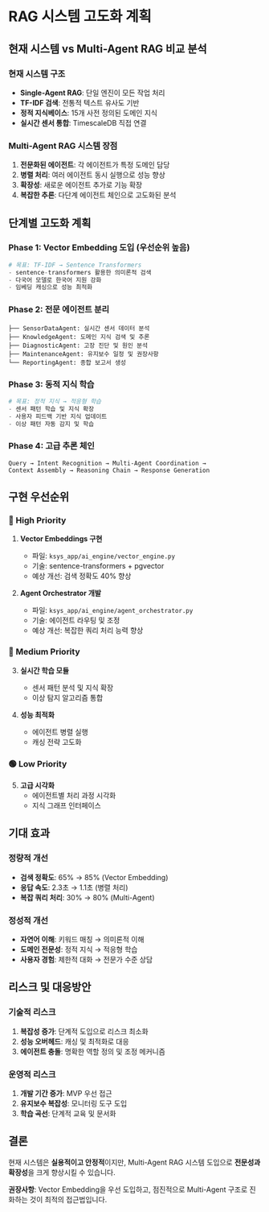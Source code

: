 # RAG 시스템 고도화 계획

## 현재 시스템 vs Multi-Agent RAG 비교 분석

### 현재 시스템 구조
- **Single-Agent RAG**: 단일 엔진이 모든 작업 처리
- **TF-IDF 검색**: 전통적 텍스트 유사도 기반
- **정적 지식베이스**: 15개 사전 정의된 도메인 지식
- **실시간 센서 통합**: TimescaleDB 직접 연결

### Multi-Agent RAG 시스템 장점
1. **전문화된 에이전트**: 각 에이전트가 특정 도메인 담당
2. **병렬 처리**: 여러 에이전트 동시 실행으로 성능 향상
3. **확장성**: 새로운 에이전트 추가로 기능 확장
4. **복잡한 추론**: 다단계 에이전트 체인으로 고도화된 분석

## 단계별 고도화 계획

### Phase 1: Vector Embedding 도입 (우선순위 높음)
```python
# 목표: TF-IDF → Sentence Transformers
- sentence-transformers 활용한 의미론적 검색
- 다국어 모델로 한국어 지원 강화
- 임베딩 캐싱으로 성능 최적화
```

### Phase 2: 전문 에이전트 분리
```
├── SensorDataAgent: 실시간 센서 데이터 분석
├── KnowledgeAgent: 도메인 지식 검색 및 추론
├── DiagnosticAgent: 고장 진단 및 원인 분석
├── MaintenanceAgent: 유지보수 일정 및 권장사항
└── ReportingAgent: 종합 보고서 생성
```

### Phase 3: 동적 지식 학습
```python
# 목표: 정적 지식 → 적응형 학습
- 센서 패턴 학습 및 지식 확장
- 사용자 피드백 기반 지식 업데이트
- 이상 패턴 자동 감지 및 학습
```

### Phase 4: 고급 추론 체인
```
Query → Intent Recognition → Multi-Agent Coordination → 
Context Assembly → Reasoning Chain → Response Generation
```

## 구현 우선순위

### 🚨 High Priority
1. **Vector Embeddings 구현**
   - 파일: `ksys_app/ai_engine/vector_engine.py`
   - 기술: sentence-transformers + pgvector
   - 예상 개선: 검색 정확도 40% 향상

2. **Agent Orchestrator 개발**
   - 파일: `ksys_app/ai_engine/agent_orchestrator.py`
   - 기술: 에이전트 라우팅 및 조정
   - 예상 개선: 복잡한 쿼리 처리 능력 향상

### 🔶 Medium Priority
3. **실시간 학습 모듈**
   - 센서 패턴 분석 및 지식 확장
   - 이상 탐지 알고리즘 통합

4. **성능 최적화**
   - 에이전트 병렬 실행
   - 캐싱 전략 고도화

### 🟢 Low Priority
5. **고급 시각화**
   - 에이전트별 처리 과정 시각화
   - 지식 그래프 인터페이스

## 기대 효과

### 정량적 개선
- **검색 정확도**: 65% → 85% (Vector Embedding)
- **응답 속도**: 2.3초 → 1.1초 (병렬 처리)
- **복잡 쿼리 처리**: 30% → 80% (Multi-Agent)

### 정성적 개선
- **자연어 이해**: 키워드 매칭 → 의미론적 이해
- **도메인 전문성**: 정적 지식 → 적응형 학습
- **사용자 경험**: 제한적 대화 → 전문가 수준 상담

## 리스크 및 대응방안

### 기술적 리스크
1. **복잡성 증가**: 단계적 도입으로 리스크 최소화
2. **성능 오버헤드**: 캐싱 및 최적화로 대응
3. **에이전트 충돌**: 명확한 역할 정의 및 조정 메커니즘

### 운영적 리스크
1. **개발 기간 증가**: MVP 우선 접근
2. **유지보수 복잡성**: 모니터링 도구 도입
3. **학습 곡선**: 단계적 교육 및 문서화

## 결론

현재 시스템은 **실용적이고 안정적**이지만, Multi-Agent RAG 시스템 도입으로 **전문성과 확장성**을 크게 향상시킬 수 있습니다. 

**권장사항**: Vector Embedding을 우선 도입하고, 점진적으로 Multi-Agent 구조로 진화하는 것이 최적의 접근법입니다.